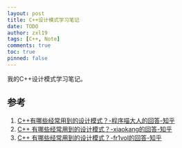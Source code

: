```yaml
---
layout: post
title: C++设计模式学习笔记
date: TODO
author: zxl19
tags: [C++, Note]
comments: true
toc: true
pinned: false
---
```


我的C++设计模式学习笔记。

<!-- more -->

## 参考

1. [C++有哪些经常用到的设计模式？-程序喵大人的回答-知乎](https://www.zhihu.com/question/37391884/answer/3520221395)
2. [C++ 有哪些经常用到的设计模式？-xiaokang的回答-知乎](https://www.zhihu.com/question/37391884/answer/16991041977)
3. [C++ 有哪些经常用到的设计模式？-fr1vol的回答-知乎](https://www.zhihu.com/question/37391884/answer/2369923648)
